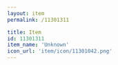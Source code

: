 ```yaml
---
layout: item
permalink: /11301311

title: Item
id: 11301311
item_name: 'Unknown'
icon_url: 'item/icon/11301042.png'
---
```

